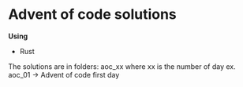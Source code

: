 # Advent of code solutions
**Using**
- Rust

The solutions are in folders: 
  aoc_xx where xx is the number of day ex. aoc_01 -> Advent of code first day 
